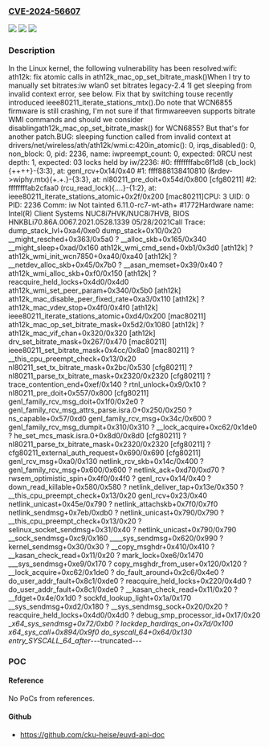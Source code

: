 ### [CVE-2024-56607](https://cve.mitre.org/cgi-bin/cvename.cgi?name=CVE-2024-56607)
![](https://img.shields.io/static/v1?label=Product&message=Linux&color=blue)
![](https://img.shields.io/static/v1?label=Version&message=d889913205cf7ebda905b1e62c5867ed4e39f6c2%3C%203ed6b2daa4e9029987885f86835ffbc003d11c01%20&color=brighgreen)
![](https://img.shields.io/static/v1?label=Vulnerability&message=n%2Fa&color=brighgreen)

### Description

In the Linux kernel, the following vulnerability has been resolved:wifi: ath12k: fix atomic calls in ath12k_mac_op_set_bitrate_mask()When I try to manually set bitrates:iw wlan0 set bitrates legacy-2.4 1I get sleeping from invalid context error, see below. Fix that by switching touse recently introduced ieee80211_iterate_stations_mtx().Do note that WCN6855 firmware is still crashing, I'm not sure if that firmwareeven supports bitrate WMI commands and should we consider disablingath12k_mac_op_set_bitrate_mask() for WCN6855? But that's for another patch.BUG: sleeping function called from invalid context at drivers/net/wireless/ath/ath12k/wmi.c:420in_atomic(): 0, irqs_disabled(): 0, non_block: 0, pid: 2236, name: iwpreempt_count: 0, expected: 0RCU nest depth: 1, expected: 03 locks held by iw/2236: #0: ffffffffabc6f1d8 (cb_lock){++++}-{3:3}, at: genl_rcv+0x14/0x40 #1: ffff888138410810 (&rdev->wiphy.mtx){+.+.}-{3:3}, at: nl80211_pre_doit+0x54d/0x800 [cfg80211] #2: ffffffffab2cfaa0 (rcu_read_lock){....}-{1:2}, at: ieee80211_iterate_stations_atomic+0x2f/0x200 [mac80211]CPU: 3 UID: 0 PID: 2236 Comm: iw Not tainted 6.11.0-rc7-wt-ath+ #1772Hardware name: Intel(R) Client Systems NUC8i7HVK/NUC8i7HVB, BIOS HNKBLi70.86A.0067.2021.0528.1339 05/28/2021Call Trace: <TASK> dump_stack_lvl+0xa4/0xe0 dump_stack+0x10/0x20 __might_resched+0x363/0x5a0 ? __alloc_skb+0x165/0x340 __might_sleep+0xad/0x160 ath12k_wmi_cmd_send+0xb1/0x3d0 [ath12k] ? ath12k_wmi_init_wcn7850+0xa40/0xa40 [ath12k] ? __netdev_alloc_skb+0x45/0x7b0 ? __asan_memset+0x39/0x40 ? ath12k_wmi_alloc_skb+0xf0/0x150 [ath12k] ? reacquire_held_locks+0x4d0/0x4d0 ath12k_wmi_set_peer_param+0x340/0x5b0 [ath12k] ath12k_mac_disable_peer_fixed_rate+0xa3/0x110 [ath12k] ? ath12k_mac_vdev_stop+0x4f0/0x4f0 [ath12k] ieee80211_iterate_stations_atomic+0xd4/0x200 [mac80211] ath12k_mac_op_set_bitrate_mask+0x5d2/0x1080 [ath12k] ? ath12k_mac_vif_chan+0x320/0x320 [ath12k] drv_set_bitrate_mask+0x267/0x470 [mac80211] ieee80211_set_bitrate_mask+0x4cc/0x8a0 [mac80211] ? __this_cpu_preempt_check+0x13/0x20 nl80211_set_tx_bitrate_mask+0x2bc/0x530 [cfg80211] ? nl80211_parse_tx_bitrate_mask+0x2320/0x2320 [cfg80211] ? trace_contention_end+0xef/0x140 ? rtnl_unlock+0x9/0x10 ? nl80211_pre_doit+0x557/0x800 [cfg80211] genl_family_rcv_msg_doit+0x1f0/0x2e0 ? genl_family_rcv_msg_attrs_parse.isra.0+0x250/0x250 ? ns_capable+0x57/0xd0 genl_family_rcv_msg+0x34c/0x600 ? genl_family_rcv_msg_dumpit+0x310/0x310 ? __lock_acquire+0xc62/0x1de0 ? he_set_mcs_mask.isra.0+0x8d0/0x8d0 [cfg80211] ? nl80211_parse_tx_bitrate_mask+0x2320/0x2320 [cfg80211] ? cfg80211_external_auth_request+0x690/0x690 [cfg80211] genl_rcv_msg+0xa0/0x130 netlink_rcv_skb+0x14c/0x400 ? genl_family_rcv_msg+0x600/0x600 ? netlink_ack+0xd70/0xd70 ? rwsem_optimistic_spin+0x4f0/0x4f0 ? genl_rcv+0x14/0x40 ? down_read_killable+0x580/0x580 ? netlink_deliver_tap+0x13e/0x350 ? __this_cpu_preempt_check+0x13/0x20 genl_rcv+0x23/0x40 netlink_unicast+0x45e/0x790 ? netlink_attachskb+0x7f0/0x7f0 netlink_sendmsg+0x7eb/0xdb0 ? netlink_unicast+0x790/0x790 ? __this_cpu_preempt_check+0x13/0x20 ? selinux_socket_sendmsg+0x31/0x40 ? netlink_unicast+0x790/0x790 __sock_sendmsg+0xc9/0x160 ____sys_sendmsg+0x620/0x990 ? kernel_sendmsg+0x30/0x30 ? __copy_msghdr+0x410/0x410 ? __kasan_check_read+0x11/0x20 ? mark_lock+0xe6/0x1470 ___sys_sendmsg+0xe9/0x170 ? copy_msghdr_from_user+0x120/0x120 ? __lock_acquire+0xc62/0x1de0 ? do_fault_around+0x2c6/0x4e0 ? do_user_addr_fault+0x8c1/0xde0 ? reacquire_held_locks+0x220/0x4d0 ? do_user_addr_fault+0x8c1/0xde0 ? __kasan_check_read+0x11/0x20 ? __fdget+0x4e/0x1d0 ? sockfd_lookup_light+0x1a/0x170 __sys_sendmsg+0xd2/0x180 ? __sys_sendmsg_sock+0x20/0x20 ? reacquire_held_locks+0x4d0/0x4d0 ? debug_smp_processor_id+0x17/0x20 __x64_sys_sendmsg+0x72/0xb0 ? lockdep_hardirqs_on+0x7d/0x100 x64_sys_call+0x894/0x9f0 do_syscall_64+0x64/0x130 entry_SYSCALL_64_after_---truncated---

### POC

#### Reference
No PoCs from references.

#### Github
- https://github.com/cku-heise/euvd-api-doc

